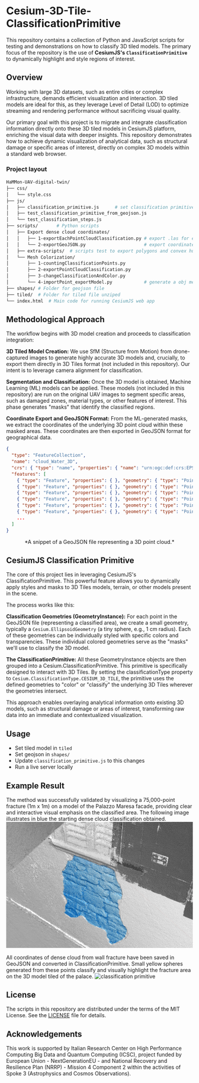 # Cesium-3D-Tile-ClassificationPrimitive

This repository contains a collection of Python and JavaScript scripts for testing and demonstrations on how to classify 3D tiled models. The primary focus of the repository is the use of **CesiumJS's `ClassificationPrimitive`** to dynamically highlight and style regions of interest. 


## Overview

Working with large 3D datasets, such as entire cities or complex infrastructure, demands efficient visualization and interaction. 3D tiled models are ideal for this, as they leverage Level of Detail (LOD) to optimize streaming and rendering performance without sacrificing visual quality.

Our primary goal with this project is to migrate and integrate classification information directly onto these 3D tiled models in CesiumJS platform, enriching the visual data with deeper insights. This repository demonstrates how to achieve dynamic visualization of analytical data, such as structural damage or specific areas of interest, directly on complex 3D models within a standard web browser.

### Project layout
```bash
HaMMon-UAV-digital-twin/
├── css/        
│   └── style.css 
├── js/            
│   ├── classification_primitive.js      # set classification primitive from geojson
│   ├── test_classification_primitive_from_geojson.js
│   └── test_classification_steps.js
├── scripts/       # Python scripts
│   ├── Export dense cloud coordinates/
│   │   ├── 1-exportEachPointCloudClassification.py # export .las for each class
│   │   └── 2-exportGeoJSON.py                      # export coordinates .las in GeoJSON used on CesiumJS
│   ├── extra-scripts/  # scripts test to export polygons and convex hull
│   └── Mesh Colorization/
│       ├── 1-countingClassificationPoints.py
│       ├── 2-exportPointCloudClassification.py
│       ├── 3-changeClassificationAndColor.py
│       └── 4-importPoint_exportModel.py            # generate a obj mesh colored on classification areas
├── shapes/ # Folder for geojson file
├── tiled/  # Folder for tiled file unziped
└── index.html  # Main code for running CesiumJS web app
```

## Methodological Approach

The workflow begins with 3D model creation and proceeds to classification integration:

**3D Tiled Model Creation:**
We use SfM (Structure from Motion) from drone-captured images to generate highly accurate 3D models and, crucially, to export them directly in 3D Tiles format (not included in this repository). Our intent is to leverage camera alignment for classification.

**Segmentation and Classification:**
Once the 3D model is obtained, Machine Learning (ML) models can be applied. These models (not included in this repository) are run on the original UAV images to segment specific areas, such as damaged zones, material types, or other features of interest. This phase generates "masks" that identify the classified regions.

**Coordinate Export and GeoJSON Format:**
From the ML-generated masks, we extract the coordinates of the underlying 3D point cloud within these masked areas. These coordinates are then exported in GeoJSON format for geographical data.

```json
{
  "type": "FeatureCollection",
  "name": "cloud_Water_3D",
  "crs": { "type": "name", "properties": { "name": "urn:ogc:def:crs:EPSG::4979" } },
  "features": [
    { "type": "Feature", "properties": { }, "geometry": { "type": "Point", "coordinates": [ 11.74440609, 44.07989222, 381.342 ] } },
    { "type": "Feature", "properties": { }, "geometry": { "type": "Point", "coordinates": [ 11.74440607, 44.07989212, 381.339 ] } },
    { "type": "Feature", "properties": { }, "geometry": { "type": "Point", "coordinates": [ 11.74440606, 44.07989215, 381.34 ] } },
    { "type": "Feature", "properties": { }, "geometry": { "type": "Point", "coordinates": [ 11.74440612, 44.07989213, 381.344 ] } },
    { "type": "Feature", "properties": { }, "geometry": { "type": "Point", "coordinates": [ 11.74440608, 44.07989211, 381.34 ] } },
    { "type": "Feature", "properties": { }, "geometry": { "type": "Point", "coordinates": [ 11.7444061, 44.07989214, 381.342 ] } }
    ... 
  ]
}
```
<p align="center">*A snippet of a GeoJSON file representing a 3D point cloud.*</p>

## CesiumJS Classification Primitive
The core of this project lies in leveraging CesiumJS's ClassificationPrimitive. This powerful feature allows you to dynamically apply styles and masks to 3D Tiles models, terrain, or other models present in the scene.

The process works like this:

**Classification Geometries (GeometryInstance):**
For each point in the GeoJSON file (representing a classified area), we create a small geometry, typically a `Cesium.EllipsoidGeometry` (a tiny sphere, e.g., 1 cm radius). Each of these geometries can be individually styled with specific colors and transparencies. These individual colored geometries serve as the "masks" we'll use to classify the 3D model.

**The ClassificationPrimitive:**
All these GeometryInstance objects are then grouped into a Cesium.ClassificationPrimitive. This primitive is specifically designed to interact with 3D Tiles. By setting the classificationType property to `Cesium.ClassificationType.CESIUM_3D_TILE`, the primitive uses the defined geometries to "color" or "classify" the underlying 3D Tiles wherever the geometries intersect.

This approach enables overlaying analytical information onto existing 3D models, such as structural damage or areas of interest, transforming raw data into an immediate and contextualized visualization.

## Usage
- Set tiled model in `tiled`
- Set geojson in `shapes/`
- Update `classification_primitive.js` to this changes
- Run a live server locally

## Example Result

The method was successfully validated by visualizing a 75,000-point fracture (1m x 1m) on a model of the Palazzo Maresa facade, providing clear and interactive visual emphasis on the classified area. The following image illustrates in blue the starting dense cloud classification obtained.
![Dense point cloud Palazzo Maresa facade](img/dense_cloud_classification.jpg)

All coordinates of dense cloud from wall fracture have been saved in GeoJSON and converted in ClassificationPrimitive. Small yellow spheres generated from these points classify and visually highlight the fracture area on the 3D model tiled of the palace.
![classification primitive](img/classificationprimitive.gif)

## License

The scripts in this repository are distributed under the terms of the MIT License. See the [LICENSE](LICENSE) file for details.

## Acknowledgements

This work is supported by Italian Research Center on High Performance Computing Big Data and Quantum Computing (ICSC), project funded by European Union - NextGenerationEU - and National Recovery and Resilience Plan (NRRP) - Mission 4 Component 2 within the activities of Spoke 3 (Astrophysics and Cosmos Observations).